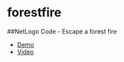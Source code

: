 # forestfire

##NetLogo Code - Escape a forest fire

-   [Demo](https://forestfire.surge.sh)
-   [Video](https://forestfire.surge.sh/fire.mp4)
